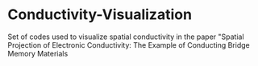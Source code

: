 # Conductivity-Visualization
Set of codes used to visualize spatial conductivity in the paper "Spatial Projection of Electronic Conductivity: The Example of Conducting Bridge Memory Materials
